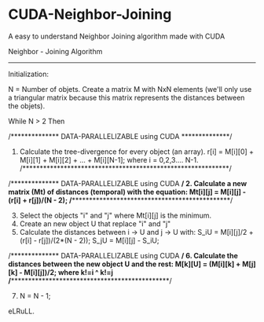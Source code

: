 CUDA-Neighbor-Joining
=====================

A easy to understand Neighbor Joining algorithm made with CUDA


Neighbor - Joining Algorithm
____________________________

Initialization:

N = Number of objets.
Create a matrix M with NxN elements (we'll only use a triangular matrix because
  this matrix represents the distances between the objets).

While N > 2 Then
  
  /************** DATA-PARALLELIZABLE using CUDA **************/
  1. Calculate the tree-divergence for every object (an array). 
      r[i] = M[i][0] + M[i][1] + M[i][2] + ... + M[i][N-1];
          where i = 0,2,3.... N-1.
  /************************************************************/
  
  /************** DATA-PARALLELIZABLE using CUDA **************/
  2. Calculate a new matrix (Mt) of distances (temporal) with the equation:
      Mt[i][j] = M[i][j] - (r[i] + r[j])/(N - 2);
  /************************************************************/
  
  3. Select the objects "i" and "j" where Mt[i][j] is the minimum.
  4. Create an new object U that replace "i" and "j"
  5. Calculate the distances between i -> U and j -> U with:
      S_iU = M[i][j]/2 + (r[i] - r[j])/(2*(N - 2));
      S_jU = M[i][j] - S_iU;

  /************** DATA-PARALLELIZABLE using CUDA **************/
  6. Calculate the distances between the new object U and the rest:
      M[k][U] = (M[i][k] + M[j][k] - M[i][j])/2;
          where k!=i ^ k!=j
  /************************************************************/

  7. N = N - 1;
  
  eLRuLL.
